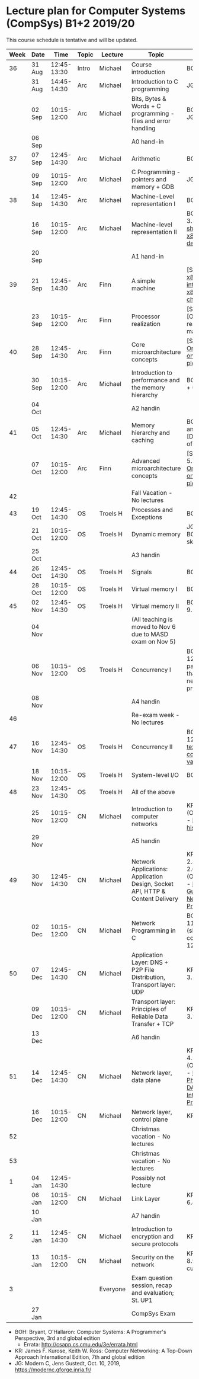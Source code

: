 # Lecture plan for Computer Systems (CompSys) B1+2 2019/20

This course schedule is tentative and will be updated.

| Week | Date        | &nbsp;Time&nbsp; | Topic | Lecture  | Topic                                                                         | Material                                                                                                                                                           |
| ---- | ----        | ----             | ----- | -------  | ------                                                                        | ------                                                                                                                                                             |
| 36   | 31 Aug      | 12:45-13:30      | Intro | Michael  | Course introduction                                                           | BOH 1                                                                                                                                                              |
|      | 31 Aug      | 14:45-14:30      | Arc   | Michael  | Introduction to C programming                                                 | JG 1-3                                                                                                                                                             |
|      | 02 Sep      | 10:15-12:00      | Arc   | Michael  | Bits, Bytes & Words + C programming - files and error handling                | BOH 2.1-2.2, JG 4-7                                                                                                                                                |
|      | 06 Sep      |                  |       |          | A0 hand-in                                                                    |                                                                                                                                                                    |
| 37   | 07 Sep      | 12:45-14:30      | Arc   | Michael  | Arithmetic                                                                    | BOH 2.3-2.4                                                                                                                                                        |
|      | 09 Sep      | 10:15-12:00      | Arc   | Michael  | C Programming - pointers and memory + GDB                                     | JG 8-9                                                                                                                                                             |
| 38   | 14 Sep      | 12:45-14:30      | Arc   | Michael  | Machine-Level representation I                                                | BOH 3.1-3.6                                                                                                                                                        |
|      | 16 Sep      | 10:15-12:00      | Arc   | Michael  | Machine-level representation II                                               | BOH 3.6-3.10 and [The short x86prime description](https://x86prime.github.io/x86prime/)                                                                            |
|      | 20 Sep      |                  |       |          | A1 hand-in                                                                    |                                                                                                                                                                    |
| 39   | 21 Sep      | 12:45-14:30      | Arc   | Finn     | A simple machine                                                              | [Slides] and [x86prime intro](https://x86prime.github.io/x86prime/) and [x86prime cheat-sheet](https://github.com/finnschiermer/x86prime/blob/master/encoding.txt)                                                                                                                       |
|      | 23 Sep      | 10:15-12:00      | Arc   | Finn     | Processor realization                                                         | [Slides] and [Online reading material]                                                                                                                             |
| 40   | 28 Sep      | 12:45-14:30      | Arc   | Finn     | Core microarchitecture concepts                                               | [Slides] and [Online note on execution plots](https://x86prime.github.io/afviklingsplot/)                                                                          |
|      | 30 Sep      | 10:15-12:00      | Arc   | Michael  | Introduction to performance and the memory hierarchy                          | BOH 5.1-5.2 + 6.1-6.3                                                                                                                                              |
|      | 04 Oct      |                  |       |          | A2 handin                                                                     |                                                                                                                                                                    |
| 41   | 05 Oct      | 12:45-14:30      | Arc   | Michael  | Memory hierarchy and caching                                                  | BOH 6.4-6.6 and [Description of x86prime]                                                                                                                          |
|      | 07 Oct      | 10:15-12:00      | Arc   | Finn     | Advanced microarchitecture concepts                                           | [Slides, BOH 5.7] and [Online note on execution plots](https://x86prime.github.io/afviklingsplot/)                                                                 |
| 42   |             |                  |       |          | Fall Vacation - No lectures                                                   |                                                                                                                                                                    |
| 43   | 19 Oct      | 12:45-14:30      | OS    | Troels H | Processes and Exceptions                                                      | BOH 8-1-8.4                                                                                                                                                        |
|      | 21 Oct      | 10:15-12:00      | OS    | Troels H | Dynamic memory                                                                | JG 12-13, BOH 8.5 (just skim)                                                                                                                                      |
|      | 25 Oct      |                  |       |          | A3 handin                                                                     |                                                                                                                                                                    |
| 44   | 26 Oct      | 12:45-14:30      | OS    | Troels H | Signals                                                                       | BOH 8.5-8.7                                                                                                                                                        |
|      | 28 Oct      | 10:15-12:00      | OS    | Troels H | Virtual memory I                                                              | BOH 9.1-9.6                                                                                                                                                        |
| 45   | 02 Nov      | 12:45-14:30      | OS    | Troels H | Virtual memory II                                                             | BOH 9.7-9.12                                                                                                                                                       |
|      | 04 Nov      |                  |       |          | (All teaching is moved to Nov 6 due to MASD exam on Nov 5)                    |                                                                                                                                                                    |
|      | 06 Nov      | 10:15-12:00      | OS    | Troels H | Concurrency I                                                                 | BOH 12.1-12.5 (skim past the parts that refer to network programming)                                                                                              |
|      | 08 Nov      |                  |       |          | A4 handin                                                                     |                                                                                                                                                                    |
| 46   |             |                  |       |          | Re-exam week - No lectures                                                    |                                                                                                                                                                    |
| 47   | 16 Nov      | 12:45-14:30      | OS    | Troels H | Concurrency II                                                                | BOH 12.6-12.7 and [this text on condition variables](http://pages.cs.wisc.edu/~remzi/OSTEP/threads-cv.pdf)                                                         |
|      | 18 Nov      | 10:15-12:00      | OS    | Troels H | System-level I/O                                                              | BOH 10                                                                                                                                                             |
| 48   | 23 Nov      | 12:45-14:30      | OS    | Troels H | All of the above                                                              |                                                                                                                                                                    |
|      | 25 Nov      | 10:15-12:00      | CN    | Michael  | Introduction to computer networks                                             | KR 1.1 - 1.6 (Optional read - [Internet history](https://www.internetsociety.org/internet/history-internet/brief-history-internet/))                               |
|      | 29 Nov      |                  |       |          | A5 handin                                                                     |                                                                                                                                                                    |
| 49   | 30 Nov      | 12:45-14:30      | CN    | Michael  | Network Applications: Application Design, Socket API, HTTP & Content Delivery | KR 2.1, 2.2, 2.3.1, 2.3.2, 2.6.1 - 2.6.3 (Optional read - [Beej's Guide to Network Programming](http://beej.us/guide/bgnet/))                                      |
|      | 02 Dec      | 10:15-12:00      | CN    | Michael  | Network Programming in C                                                      | BOH 11.1 - 11.4, 11.6 (skim and see code), 12.1 - 12.3, 12.5.5                                                                                                     |
| 50   | 07 Dec      | 12:45-14:30      | CN    | Michael  | Application Layer: DNS + P2P File Distribution, Transport layer: UDP          | KR 2.4, 2.5, 3.1 - 3.3                                                                                                                                             |
|      | 09 Dec      | 10:15-12:00      | CN    | Michael  | Transport layer: Principles of Reliable Data Transfer + TCP                   | KR 3.4 - 3.7.1                                                                                                                                                     |
|      | 13 Dec      |                  |       |          | A6 handin                                                                     |                                                                                                                                                                    |
| 51   | 14 Dec      | 12:45-14:30      | CN    | Michael  | Network layer, data plane                                                     | KR 4.1 - 4.2.4, 4.3 (Optional read - [Design Philosophy of DARPA Internet Protocols](http://www.cs.princeton.edu/courses/archive/spr14/cos461/papers/clark88.pdf)) |
|      | 16 Dec      | 10:15-12:00      | CN    | Michael  | Network layer, control plane                                                  | KR 5.1 - 5.3                                                                                                                                                       |
| 52   |             |                  |       |          | Christmas vacation - No lectures                                              |                                                                                                                                                                    |
| 53   |             |                  |       |          | Christmas vacation - No lectures                                              |                                                                                                                                                                    |
| 1    | 04 Jan      | 12:45-14:30      |       |          | Possibly not lecture                                                          |                                                                                                                                                                    |
|      | 06 Jan      | 10:15-12:00      | CN    | Michael  | Link Layer                                                                    | KR 6.1 - 6.4.3                                                                                                                                                     |
|      | 10 Jan      |                  |       |          | A7 handin                                                                     |                                                                                                                                                                    |
| 2    | 11 Jan      | 12:45-14:30      | CN    | Michael  | Introduction to encryption and secure protocols                               | KR 8.1 - 8.4                                                                                                                                                       |
|      | 13 Jan      | 10:15-12:00      | CN    | Michael  | Security on the network                                                       | KR 8.5 - 8.6, 8.9 (8.9 only cursorily)                                                                                                                             |
| 3    |             |                  |       | Everyone | Exam question session, recap and evaluation; St. UP1                          |                                                                                                                                                                    |
|      | 27 Jan      |                  |       |          | CompSys Exam                                                                  |                                                                                                                                                                    |


 - BOH: Bryant, O'Hallaron: Computer Systems: A Programmer's Perspective, 3rd and global edition
   - Errata: http://csapp.cs.cmu.edu/3e/errata.html
 - KR: James F. Kurose, Keith W. Ross: Computer Networking: A Top-Down Approach International Edition, 7th and global edition
 - JG: Modern C, Jens Gustedt, Oct. 10, 2019, https://modernc.gforge.inria.fr/


